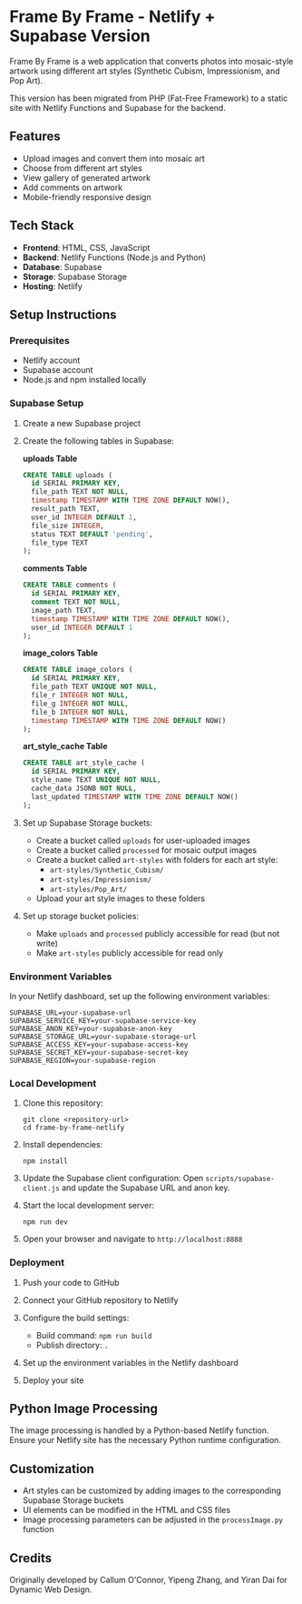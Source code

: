 # Frame By Frame - Netlify + Supabase Version

Frame By Frame is a web application that converts photos into mosaic-style artwork using different art styles (Synthetic Cubism, Impressionism, and Pop Art).

This version has been migrated from PHP (Fat-Free Framework) to a static site with Netlify Functions and Supabase for the backend.

## Features

- Upload images and convert them into mosaic art
- Choose from different art styles
- View gallery of generated artwork
- Add comments on artwork
- Mobile-friendly responsive design

## Tech Stack

- **Frontend**: HTML, CSS, JavaScript
- **Backend**: Netlify Functions (Node.js and Python)
- **Database**: Supabase
- **Storage**: Supabase Storage
- **Hosting**: Netlify

## Setup Instructions

### Prerequisites

- Netlify account
- Supabase account
- Node.js and npm installed locally

### Supabase Setup

1. Create a new Supabase project
2. Create the following tables in Supabase:

   **uploads Table**
   ```sql
   CREATE TABLE uploads (
     id SERIAL PRIMARY KEY,
     file_path TEXT NOT NULL,
     timestamp TIMESTAMP WITH TIME ZONE DEFAULT NOW(),
     result_path TEXT,
     user_id INTEGER DEFAULT 1,
     file_size INTEGER,
     status TEXT DEFAULT 'pending',
     file_type TEXT
   );
   ```

   **comments Table**
   ```sql
   CREATE TABLE comments (
     id SERIAL PRIMARY KEY,
     comment TEXT NOT NULL,
     image_path TEXT,
     timestamp TIMESTAMP WITH TIME ZONE DEFAULT NOW(),
     user_id INTEGER DEFAULT 1
   );
   ```

   **image_colors Table**
   ```sql
   CREATE TABLE image_colors (
     id SERIAL PRIMARY KEY,
     file_path TEXT UNIQUE NOT NULL,
     file_r INTEGER NOT NULL,
     file_g INTEGER NOT NULL,
     file_b INTEGER NOT NULL,
     timestamp TIMESTAMP WITH TIME ZONE DEFAULT NOW()
   );
   ```

   **art_style_cache Table**
   ```sql
   CREATE TABLE art_style_cache (
     id SERIAL PRIMARY KEY,
     style_name TEXT UNIQUE NOT NULL,
     cache_data JSONB NOT NULL,
     last_updated TIMESTAMP WITH TIME ZONE DEFAULT NOW()
   );
   ```

3. Set up Supabase Storage buckets:
   - Create a bucket called `uploads` for user-uploaded images
   - Create a bucket called `processed` for mosaic output images
   - Create a bucket called `art-styles` with folders for each art style:
     - `art-styles/Synthetic_Cubism/`
     - `art-styles/Impressionism/`
     - `art-styles/Pop_Art/`
   - Upload your art style images to these folders

4. Set up storage bucket policies:
   - Make `uploads` and `processed` publicly accessible for read (but not write)
   - Make `art-styles` publicly accessible for read only

### Environment Variables

In your Netlify dashboard, set up the following environment variables:

```
SUPABASE_URL=your-supabase-url
SUPABASE_SERVICE_KEY=your-supabase-service-key
SUPABASE_ANON_KEY=your-supabase-anon-key
SUPABASE_STORAGE_URL=your-supabase-storage-url
SUPABASE_ACCESS_KEY=your-supabase-access-key
SUPABASE_SECRET_KEY=your-supabase-secret-key
SUPABASE_REGION=your-supabase-region
```

### Local Development

1. Clone this repository:
   ```
   git clone <repository-url>
   cd frame-by-frame-netlify
   ```

2. Install dependencies:
   ```
   npm install
   ```

3. Update the Supabase client configuration:
   Open `scripts/supabase-client.js` and update the Supabase URL and anon key.

4. Start the local development server:
   ```
   npm run dev
   ```

5. Open your browser and navigate to `http://localhost:8888`

### Deployment

1. Push your code to GitHub

2. Connect your GitHub repository to Netlify

3. Configure the build settings:
   - Build command: `npm run build`
   - Publish directory: `.`

4. Set up the environment variables in the Netlify dashboard

5. Deploy your site

## Python Image Processing

The image processing is handled by a Python-based Netlify function. Ensure your Netlify site has the necessary Python runtime configuration.

## Customization

- Art styles can be customized by adding images to the corresponding Supabase Storage buckets
- UI elements can be modified in the HTML and CSS files
- Image processing parameters can be adjusted in the `processImage.py` function

## Credits

Originally developed by Callum O'Connor, Yipeng Zhang, and Yiran Dai for Dynamic Web Design.
